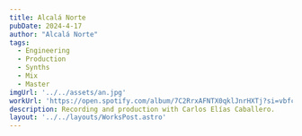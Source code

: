 ```yaml
---
title: Alcalá Norte
pubDate: 2024-4-17
author: "Alcalá Norte"
tags:
  - Engineering
  - Production
  - Synths
  - Mix
  - Master
imgUrl: '../../assets/an.jpg'
workUrl: 'https://open.spotify.com/album/7C2RrxAFNTX0qklJnrHXTj?si=vbfcslh8Rdu3gjO82ZB3MQ'
description: Recording and production with Carlos Elías Caballero.
layout: '../../layouts/WorksPost.astro'
---
```


